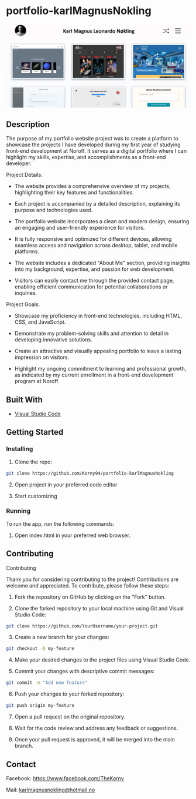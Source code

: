 # portfolio-karlMagnusNokling

![image](https://raw.githubusercontent.com/Korny94/portfolio-karlMagnusNokling/main/img/screenshots/portfolio.PNG)

## Description

The purpose of my portfolio website project was to create a platform to showcase the projects I have developed during my first year of studying front-end development at Noroff. It serves as a digital portfolio where I can highlight my skills, expertise, and accomplishments as a front-end developer.

Project Details:

- The website provides a comprehensive overview of my projects, highlighting their key features and functionalities.

- Each project is accompanied by a detailed description, explaining its purpose and technologies used.

- The portfolio website incorporates a clean and modern design, ensuring an engaging and user-friendly experience for visitors.

- It is fully responsive and optimized for different devices, allowing seamless access and navigation across desktop, tablet, and mobile platforms.

- The website includes a dedicated "About Me" section, providing insights into my background, expertise, and passion for web development.

- Visitors can easily contact me through the provided contact page, enabling efficient communication for potential collaborations or inquiries.

Project Goals:

- Showcase my proficiency in front-end technologies, including HTML, CSS, and JavaScript.

- Demonstrate my problem-solving skills and attention to detail in developing innovative solutions.

- Create an attractive and visually appealing portfolio to leave a lasting impression on visitors.

- Highlight my ongoing commitment to learning and professional growth, as indicated by my current enrollment in a front-end development program at Noroff.

## Built With

- [Visual Studio Code](https://code.visualstudio.com/)

## Getting Started

### Installing

1. Clone the repo:

```bash
git clone https://github.com/Korny94/portfolio-karlMagnusNokling
```

2. Open project in your preferred code editor

3. Start customizing

### Running

To run the app, run the following commands:

1. Open index.html in your preferred web browser.

## Contributing

Contributing

Thank you for considering contributing to the project! Contributions are welcome and appreciated. To contribute, please follow these steps:

1. Fork the repository on GitHub by clicking on the "Fork" button.

2. Clone the forked repository to your local machine using Git and Visual Studio Code:

```bash
git clone https://github.com/YourUsername/your-project.git
```

3. Create a new branch for your changes:

```bash
git checkout -b my-feature
```

4. Make your desired changes to the project files using Visual Studio Code.

5. Commit your changes with descriptive commit messages:

```bash
git commit -m "Add new feature"
```

6. Push your changes to your forked repository:

```bash
git push origin my-feature
```

7. Open a pull request on the original repository.

8. Wait for the code review and address any feedback or suggestions.

9. Once your pull request is approved, it will be merged into the main branch.

## Contact

Facebook: https://www.facebook.com/TheKorny

Mail: karlmagnusnokling@hotmail.no
